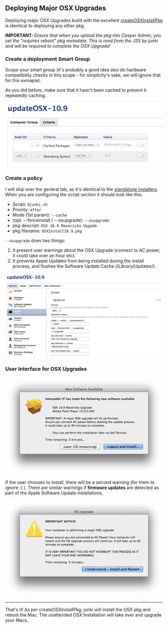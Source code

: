 Deploying Major OSX Upgrades
----------------------------

Deploying major OSX Upgrades build with the excellent [createOSXInstallPkg](https://code.google.com/p/munki/downloads/list) is identical to deploying any other pkg.

**IMPORTANT:** *Ensure that when you upload the pkg into Casper Admin, you set the "requires reboot" pkg metadata. This is read from the JSS by junki and will be required to complete the OSX Upgrade!*

### Create a deployment Smart Group

Scope your smart group (it's probably a good idea also do hardware compatibility checks in this scope - for simplicity's sake, we will ignore that for this exmaple).

As you did before, make sure that it hasn't been cached to prevent it repeatedly caching.

![smart group 10.9](images/smart_group_10.9.png)

### Create a policy

I will skip over the general tab, as it's identical to the [standalone installers](deploying_standalone_Installers.md). When you are configuring the script section it should look like this.

* Script: `0junki.sh`
* Priority: `after` 
* Mode (1st param): `--cache`
* (opt. --forceinstall / --osupgrade): `--osupgrade`
* pkg descript: `OSX 10.9 Mavericks Upgade`
* pkg filename: `OSXInstall10.9.pkg`

`--osupgrade` does two things:  

1. It present user warnings about the OSX Upgrade (connect to AC power, it could take over an hour etc).
2. It prevents Apple Updates from being installed during the install process, and flushes the Software Update Cache (/Library/Updates/).

![10.9 script](images/policy_10.9_script.png)

### User Interface for OSX Upgrades


![osx warning prompt](images/warning_osx_prompt.png)

If the user chooses to install, there will be a second warning (for them to ignore :) ). There are similar warnings if **firmware updates** are detected as part of the Apple Software Update installations.

![osx warning 2](images/warning_osx_2.png)


___

That's it! As per createOSXInstallPkg, junki will install the OSX pkg and reboot the Mac. The unattended OSX Installation will take over and upgrade your Macs.
